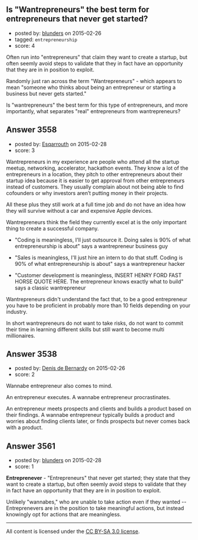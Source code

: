 ## Is "Wantrepreneurs" the best term for entrepreneurs that never get started?

- posted by: [blunders](https://stackexchange.com/users/216182/blunders) on 2015-02-26
- tagged: `entrepreneurship`
- score: 4

<p>Often run into "entrepreneurs" that claim they want to create a startup, but often seemly avoid steps to validate that they in fact have an opportunity that they are in in position to exploit.</p>

<p>Randomly just ran across the term "Wantrepreneurs" - which appears to mean "someone who thinks about being an entrepreneur or starting a business but never gets started."</p>

<p>Is "wantrepreneurs" the best term for this type of entrepreneurs, and more importantly, what separates "real" entrepreneurs from wantrepreneurs?</p>



## Answer 3558

- posted by: [Esqarrouth](https://stackexchange.com/users/3055586/esqarrouth) on 2015-02-28
- score: 3

<p>Wantrepreneurs in my experience are people who attend all the startup meetup, networking, accelerator, hackathon events. They know a lot of the entrepreneurs in a location, they pitch to other entrepreneurs about their startup idea because it is easier to get approval from other entrepreneurs instead of customers. They usually complain about not being able to find cofounders or why investors aren’t putting money in their projects.  </p>

<p>All these plus they still work at a full time job and do not have an idea how they will survive without a car and expensive Apple devices. </p>

<p>Wantrepreneurs think the field they currently excel at is the only important thing to create a successful company.   </p>

<ul>
<li><p>"Coding is meaningless, I'll just outsource it. Doing sales is 90% of what entrepreneurship is about" says a wantrepreneur business guy</p></li>
<li><p>"Sales is meaningless, I'll just hire an intern to do that stuff. Coding is 90% of what entrepreneurship is about" says a wantrepreneur hacker</p></li>
<li><p>"Customer development is meaningless, INSERT HENRY FORD FAST HORSE QUOTE HERE. The entrepreneur knows exactly what to build" says a classic wantrepreneur</p></li>
</ul>

<p>Wantrepreneurs didn't understand the fact that, to be a good entrepreneur you have to be proficient in probably more than 10 fields depending on your industry. </p>

<p>In short wantrepreneurs do not want to take risks, do not want to commit their time in learning different skills but still want to become multi millionaires.</p>



## Answer 3538

- posted by: [Denis de Bernardy](https://stackexchange.com/users/182468/denis-de-bernardy) on 2015-02-26
- score: 2

<p>Wannabe entrepreneur also comes to mind.</p>

<p>An entrepreneur executes. A wannabe entrepreneur procrastinates.</p>

<p>An entrepreneur meets prospects and clients and builds a product based on their findings. A wannabe entrepreneur typically builds a product and worries about finding clients later, or finds prospects but never comes back with a product.</p>



## Answer 3561

- posted by: [blunders](https://stackexchange.com/users/216182/blunders) on 2015-02-28
- score: 1

<p><strong>Entreprenever</strong> - "Entrepreneurs" that never get started; they state that they want to create a startup, but often seemly avoid steps to validate that they in fact have an opportunity that they are in in position to exploit. </p>

<p>Unlikely "wannabes," who are unable to take action even if they wanted -- Entreprenevers are in the position to take meaningful actions, but instead knowingly opt for actions that are meaningless.</p>




---

All content is licensed under the [CC BY-SA 3.0 license](https://creativecommons.org/licenses/by-sa/3.0/).
